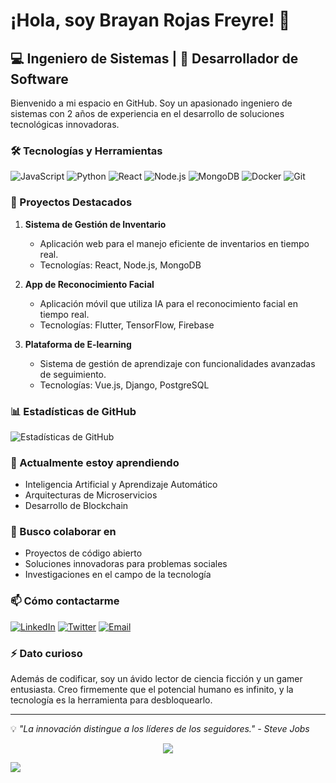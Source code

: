 # ¡Hola, soy Brayan Rojas Freyre! 👋

## 💻 Ingeniero de Sistemas | 🚀 Desarrollador de Software 
Bienvenido a mi espacio en GitHub. Soy un apasionado ingeniero de sistemas con 2 años de experiencia en el desarrollo de soluciones tecnológicas innovadoras.

### 🛠 Tecnologías y Herramientas

![JavaScript](https://img.shields.io/badge/-JavaScript-F7DF1E?style=flat-square&logo=javascript&logoColor=black)
![Python](https://img.shields.io/badge/-Python-3776AB?style=flat-square&logo=Python&logoColor=white)
![React](https://img.shields.io/badge/-React-61DAFB?style=flat-square&logo=react&logoColor=black)
![Node.js](https://img.shields.io/badge/-Node.js-339933?style=flat-square&logo=Node.js&logoColor=white)
![MongoDB](https://img.shields.io/badge/-MongoDB-47A248?style=flat-square&logo=mongodb&logoColor=white)
![Docker](https://img.shields.io/badge/-Docker-2496ED?style=flat-square&logo=docker&logoColor=white)
![Git](https://img.shields.io/badge/-Git-F05032?style=flat-square&logo=git&logoColor=white)

### 🌟 Proyectos Destacados

1. **Sistema de Gestión de Inventario**
   - Aplicación web para el manejo eficiente de inventarios en tiempo real.
   - Tecnologías: React, Node.js, MongoDB

2. **App de Reconocimiento Facial**
   - Aplicación móvil que utiliza IA para el reconocimiento facial en tiempo real.
   - Tecnologías: Flutter, TensorFlow, Firebase

3. **Plataforma de E-learning**
   - Sistema de gestión de aprendizaje con funcionalidades avanzadas de seguimiento.
   - Tecnologías: Vue.js, Django, PostgreSQL

### 📊 Estadísticas de GitHub

![Estadísticas de GitHub](https://github-readme-stats.vercel.app/api?username=BryanRF&show_icons=true&theme=radical)

### 🌱 Actualmente estoy aprendiendo

- Inteligencia Artificial y Aprendizaje Automático
- Arquitecturas de Microservicios
- Desarrollo de Blockchain

### 👯 Busco colaborar en

- Proyectos de código abierto
- Soluciones innovadoras para problemas sociales
- Investigaciones en el campo de la tecnología

### 📫 Cómo contactarme

[![LinkedIn](https://img.shields.io/badge/-LinkedIn-0077B5?style=flat-square&logo=LinkedIn&logoColor=white)](https://www.linkedin.com/in/tu-perfil)
[![Twitter](https://img.shields.io/badge/-Twitter-1DA1F2?style=flat-square&logo=Twitter&logoColor=white)](https://twitter.com/tu-usuario)
[![Email](https://img.shields.io/badge/-Email-D14836?style=flat-square&logo=Gmail&logoColor=white)](mailto:tu-email@ejemplo.com)

### ⚡ Dato curioso

Además de codificar, soy un ávido lector de ciencia ficción y un gamer entusiasta. Creo firmemente que el potencial humano es infinito, y la tecnología es la herramienta para desbloquearlo.

---

💡 *"La innovación distingue a los líderes de los seguidores." - Steve Jobs*
<!--tech stack icons-->
<p align="center">
  <a href="https://skillicons.dev">
    <img src="https://skillicons.dev/icons?i=git,aws,vue,c,cpp,css,discord,docker,dynamodb,firebase,github,html,java,js,kotlin,firebase,linux,mysql,nextjs,nodejs,postman,py,react,tailwind,ts,vscode&perline=14" />
  </a>
</p>






<!--horizontal divider(gradiant)-->
<img src="https://user-images.githubusercontent.com/73097560/115834477-dbab4500-a447-11eb-908a-139a6edaec5c.gif">

